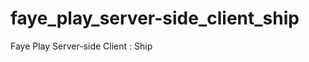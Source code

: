 faye_play_server-side_client_ship
=================================

Faye Play Server-side Client : Ship
